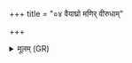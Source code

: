 +++
title = "०४ वैयाघ्रो मणिर् वीरुधाम्"

+++
<details><summary>मूलम् (GR)</summary>

वैयाघ्रो मणिर् वीरुधां  
त्रायमाणो ऽभिशस्तिपाः । +++(Bhatt. trāyamāṇobhiśastipāḥ+)+++  
अमीवाः सर्वा रक्षांस्य्  
अप हन्त्व् अधि दूरम् अस्मत् ॥
</details>
